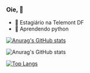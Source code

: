 ### Oie, 👋


- 🔭 Estagiário na Telemont DF
- 🌱 Aprendendo python

[![Anurag's GitHub stats](https://github-readme-stats.vercel.app/api?username=brunomatsuda&show_&theme=merko)](https://github.com/anuraghazra/github-readme-stats)

![Anurag's GitHub stats](https://github-readme-stats.vercel.app/api?username=brunomatsuda&show_icons=true&theme=merko)

[![Top Langs](https://github-readme-stats.vercel.app/api/top-langs/?username=brunomatsuda&show_&theme=merko)](https://github.com/anuraghazra/github-readme-stats)


